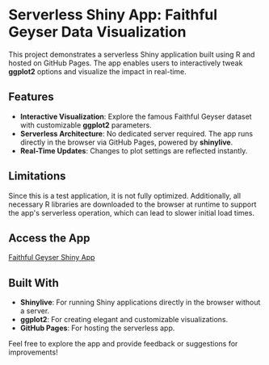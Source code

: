 # Serverless Shiny App: Faithful Geyser Data Visualization  

This project demonstrates a serverless Shiny application built using R and hosted on GitHub Pages. The app enables users to interactively tweak **ggplot2** options and visualize the impact in real-time.  

## Features  
- **Interactive Visualization**: Explore the famous Faithful Geyser dataset with customizable **ggplot2** parameters.  
- **Serverless Architecture**: No dedicated server required. The app runs directly in the browser via GitHub Pages, powered by **shinylive**.  
- **Real-Time Updates**: Changes to plot settings are reflected instantly.  

## Limitations  
Since this is a test application, it is not fully optimized. Additionally, all necessary R libraries are downloaded to the browser at runtime to support the app's serverless operation, which can lead to slower initial load times.   

## Access the App  
[Faithful Geyser Shiny App](https://rokibmondol.github.io/faithful_app/)  

## Built With  
- **Shinylive**: For running Shiny applications directly in the browser without a server.  
- **ggplot2**: For creating elegant and customizable visualizations.  
- **GitHub Pages**: For hosting the serverless app.  

Feel free to explore the app and provide feedback or suggestions for improvements!  
